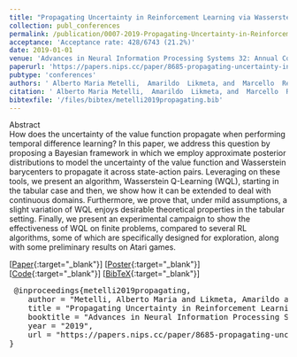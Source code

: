 ```yaml
---
title: "Propagating Uncertainty in Reinforcement Learning via Wasserstein Barycenters"
collection: publ_conferences
permalink: /publication/0007-2019-Propagating-Uncertainty-in-Reinforcement-Learning-via-Wasserstein-Barycenters
acceptance: 'Acceptance rate: 428/6743 (21.2%)'
date: 2019-01-01
venue: 'Advances in Neural Information Processing Systems 32: Annual Conference on Neural Information Processing Systems 2019, NeurIPS 2019, 9-14 December 2019, Vancouver, Canada.'
paperurl: 'https://papers.nips.cc/paper/8685-propagating-uncertainty-in-reinforcement-learning-via-wasserstein-barycenters'
pubtype: 'conferences'
authors: ' Alberto Maria Metelli,  Amarildo  Likmeta, and  Marcello  Restelli'
citation: ' Alberto Maria Metelli,  Amarildo  Likmeta, and  Marcello  Restelli&quot;Propagating Uncertainty in Reinforcement Learning via Wasserstein Barycenters.&quot; Advances in Neural Information Processing Systems 32: Annual Conference on Neural Information Processing Systems 2019, NeurIPS 2019, 9-14 December 2019, Vancouver, Canada., 2019.'
bibtexfile: '/files/bibtex/metelli2019propagating.bib'
---
```

Abstract
 <br> How does the uncertainty of the value function propagate when performing temporal difference learning? In this paper, we address this question by proposing a Bayesian framework in which we employ approximate posterior distributions to model the uncertainty of the value function and Wasserstein barycenters to propagate it across state-action pairs. Leveraging on these tools, we present an algorithm, Wasserstein Q-Learning (WQL), starting in the tabular case and then, we show how it can be extended to deal with continuous domains. Furthermore, we prove that, under mild assumptions, a slight variation of WQL enjoys desirable theoretical properties in the tabular setting. Finally, we present an experimental campaign to show the effectiveness of WQL on finite problems, compared to several RL algorithms, some of which are specifically designed for exploration, along with some preliminary results on Atari games. <br> 

 [[Paper](https://papers.nips.cc/paper/8685-propagating-uncertainty-in-reinforcement-learning-via-wasserstein-barycenters){:target="_blank"}] [[Poster](https://albertometelli.github.io/download/poster_neurips2019.pdf){:target="_blank"}] [[Code](https://github.com/albertometelli/wql){:target="_blank"}] [[BibTeX](/files/bibtex/metelli2019propagating.bib){:target="_blank"}] 
<pre> @inproceedings{metelli2019propagating,
    author = "Metelli, Alberto Maria and Likmeta, Amarildo and Restelli, Marcello",
    title = "Propagating Uncertainty in Reinforcement Learning via Wasserstein Barycenters",
    booktitle = "Advances in Neural Information Processing Systems 32: Annual Conference on Neural Information Processing Systems 2019, NeurIPS 2019, 9-14 December 2019, Vancouver, Canada.",
    year = "2019",
    url = "https://papers.nips.cc/paper/8685-propagating-uncertainty-in-reinforcement-learning-via-wasserstein-barycenters"
} </pre>
